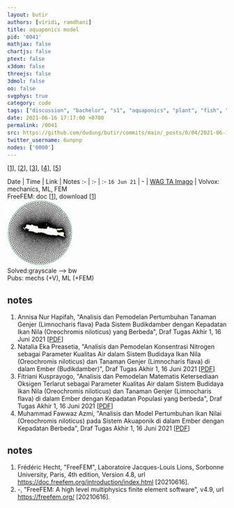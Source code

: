 ```yaml
---
layout: butir
authors: [viridi, ramdhani]
title: aquaponics model
pid: '0041'
mathjax: false
chartjs: false
ptext: false
x3dom: false
threejs: false
3dmol: false
oo: false
svgphys: true
category: code
tags: ["discussion", "bachelor", "s1", "aquaponics", "plant", "fish", "model"]
date: 2021-06-16 17:17:00 +0700
permalink: /0041
src: https://github.com/dudung/butir/commits/main/_posts/0/04/2021-06-16-aquaponics-model.md
twitter_username: 6unpnp
nodes: ['0000']
---
```


[[1](#r01)], [[2](#r02)], [[3](#r03)], [[4](#r02)], [[5](#r02)]

Date | Time | Link | Notes
:- | :- | :-
`16 Jun 21` | - | [WAG TA Imago]() | Volvox: mechanics, ML, FEM <br > FreeFEM: doc [[1](#r02)], download [[1](#r02)] <br> ![](assets/img/0/04/0040-a.png) <br> Solved:grayscale --> bw <br> Pubs: mechs (+V), ML (+FEM)


## notes
1. <a name="r01"></a>Annisa Nur Hapifah, "Analisis dan Pemodelan Pertumbuhan Tanaman Genjer (Limnocharis flava) Pada Sistem Budikdamber dengan Kepadatan Ikan Nila (Oreochromis niloticus) yang Berbeda", Draf Tugas Akhir 1, 16 Juni 2021 [[PDF](https://drive.google.com/file/d/1PymLxKM_Y-HdECtl6miWBMu5f_a-W2L7/view?usp=sharing)]
2. <a name="r02"></a>Natalia Eka Preasetia, "Analisis dan Pemodelan Konsentrasi Nitrogen sebagai Parameter Kualitas Air dalam Sistem Budidaya Ikan Nila (Oreochromis niloticus) dan Tanaman Genjer (Limnocharis flava) di dalam Ember (Budikdamber)", Draf Tugas Akhir 1, 16 Juni 2021 [[PDF](https://drive.google.com/file/d/1sKZpw0mTMlQbQgisZTak1xNai8EkjD2b/view?usp=sharing)]
3. <a name="r03"></a>Fitriani Kusprayogo, "Analisis dan Pemodelan Matematis Ketersediaan Oksigen Terlarut sebagai Parameter Kualitas Air dalam Sistem Budidaya Ikan Nila (Oreochromis niloticus) dan Tanaman Genjer (Limnocharis flava) di dalam Ember dengan Kepadatan Populasi yang berbeda", Draf Tugas Akhir 1, 16 Juni 2021 [[PDF](https://drive.google.com/file/d/1KSPUEes5ogwMJvf9oq-ps1AMrAf7ya_H/view?usp=sharing)]
4. <a name="r04"></a>Muhammad Fawwaz Azmi, "Analisis dan Model Pertumbuhan Ikan Nilai (Oreochromis niloticus) pada Sistem Akuaponik di dalam Ember dengan Kepadatan Berbeda", Draf Tugas Akhir 1, 16 Juni 2021 [[PDF](https://drive.google.com/file/d/153xMGkDANL9PTvCxEd9d7bzA9Gi-D_Or/view?usp=sharing)]


## notes
1. <a name="r01"></a>Frédéric Hecht, "FreeFEM", Laboratoire Jacques-Louis Lions, Sorbonne University, Paris, 4th edition, Version 4.8, url <https://doc.freefem.org/introduction/index.html> [20210616].
2. <a name="r02"></a>-, "FreeFEM: A high level multiphysics finite element software", v4.9, url <https://freefem.org/> [20210616].